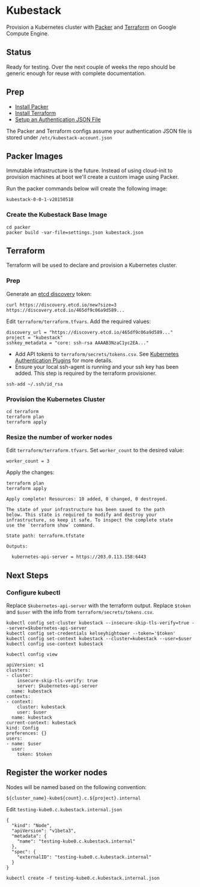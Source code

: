 # Kubestack

Provision a Kubernetes cluster with [Packer](https://packer.io) and [Terraform](https://www.terraform.io) on Google Compute Engine.

## Status

Ready for testing. Over the next couple of weeks the repo should be generic enough for reuse with complete documentation.

## Prep

- [Install Packer](https://packer.io/docs/installation.html)
- [Install Terraform](https://www.terraform.io/intro/getting-started/install.html)
- [Setup an Authentication JSON File](https://www.terraform.io/docs/providers/google/index.html#account_file)

The Packer and Terraform configs assume your authentication JSON file is stored under `/etc/kubestack-account.json`

## Packer Images

Immutable infrastructure is the future. Instead of using cloud-init to provision machines at boot we'll create a custom image using Packer.

Run the packer commands below will create the following image:

```
kubestack-0-0-1-v20150518
```

### Create the Kubestack Base Image

```
cd packer
packer build -var-file=settings.json kubestack.json
```

## Terraform

Terraform will be used to declare and provision a Kubernetes cluster.

### Prep

Generate an [etcd discovery](https://coreos.com/docs/cluster-management/setup/cluster-discovery/) token:

```
curl https://discovery.etcd.io/new?size=3
https://discovery.etcd.io/465df9c06a9d589...
```

Edit `terraform/terraform.tfvars`. Add the required values:

```
discovery_url = "https://discovery.etcd.io/465df9c06a9d589..."
project = "kubestack"
sshkey_metadata = "core: ssh-rsa AAAAB3NzaC1yc2EA..."
```

- Add API tokens to `terraform/secrets/tokens.csv`. See [Kubernetes Authentication Plugins](https://github.com/GoogleCloudPlatform/kubernetes/blob/master/docs/authentication.md) for more details.
- Ensure your local ssh-agent is running and your ssh key has been added. This step is required by the terraform provisioner.

```
ssh-add ~/.ssh/id_rsa
```


### Provision the Kubernetes Cluster

```
cd terraform
terraform plan
terraform apply
```

### Resize the number of worker nodes

Edit `terraform/terraform.tfvars`. Set `worker_count` to the desired value:

```
worker_count = 3
```

Apply the changes:

```
terraform plan
terraform apply
```

```
Apply complete! Resources: 10 added, 0 changed, 0 destroyed.

The state of your infrastructure has been saved to the path
below. This state is required to modify and destroy your
infrastructure, so keep it safe. To inspect the complete state
use the `terraform show` command.

State path: terraform.tfstate

Outputs:

  kubernetes-api-server = https://203.0.113.158:6443
```

## Next Steps

### Configure kubectl

Replace `$kubernetes-api-server` with the terraform output. 
Replace `$token` and `$user` with the info from `terraform/secrets/tokens.csv`.

```
kubectl config set-cluster kubestack --insecure-skip-tls-verify=true --server=$kubernetes-api-server
kubectl config set-credentials kelseyhightower --token='$token'
kubectl config set-context kubestack --cluster=kubestack --user=$user
kubectl config use-context kubestack
```

```
kubectl config view
```

```
apiVersion: v1
clusters:
- cluster:
    insecure-skip-tls-verify: true
    server: $kubernetes-api-server
  name: kubestack
contexts:
- context:
    cluster: kubestack
    user: $user
  name: kubestack
current-context: kubestack
kind: Config
preferences: {}
users:
- name: $user
  user:
    token: $token
```

## Register the worker nodes

Nodes will be named based on the following convention:

```
${cluster_name}-kube${count}.c.${project}.internal
```

Edit `testing-kube0.c.kubestack.internal.json`

``` 
{
  "kind": "Node",
  "apiVersion": "v1beta3",
  "metadata": {
    "name": "testing-kube0.c.kubestack.internal"
  },
  "spec": {
    "externalID": "testing-kube0.c.kubestack.internal"
  }
}
```

```
kubectl create -f testing-kube0.c.kubestack.internal.json
```

